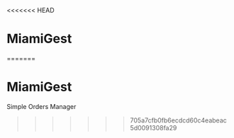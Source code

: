 <<<<<<< HEAD
# MiamiGest
=======
# MiamiGest
Simple Orders Manager
>>>>>>> 705a7cfb0fb6ecdcd60c4eabeac5d0091308fa29
